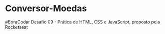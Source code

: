 # Conversor-Moedas
 #BoraCodar Desafio 09 - Prática de HTML, CSS e JavaScript, proposto pela Rocketseat
